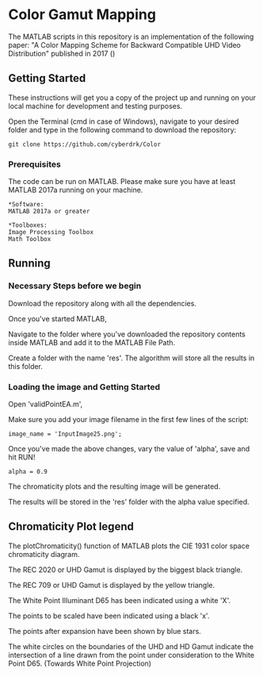 # Color Gamut Mapping 

The MATLAB scripts in this repository is an implementation of the following paper: "A Color Mapping Scheme for Backward Compatible UHD Video Distribution" published in 2017 () 
 

## Getting Started

These instructions will get you a copy of the project up and running on your local machine for development and testing purposes. 

Open the Terminal (cmd in case of Windows), navigate to your desired folder and type in the following command to download the repository: 

``` 
git clone https://github.com/cyberdrk/Color 
``` 

### Prerequisites

The code can be run on MATLAB. Please make sure you have at least MATLAB 2017a running on your machine. 

```
*Software: 
MATLAB 2017a or greater 

*Toolboxes: 
Image Processing Toolbox 
Math Toolbox 
```

## Running

### Necessary Steps before we begin 

Download the repository along with all the dependencies.  

Once you've started MATLAB, 

Navigate to the folder where you've downloaded the repository contents inside MATLAB and add it to the MATLAB File Path. 

Create a folder with the name 'res'. The algorithm will store all the results in this folder. 

### Loading the image and Getting Started 

Open 'validPointEA.m',  

Make sure you add your image filename in the first few lines of the script: 

```
image_name = 'InputImage25.png'; 
```

Once you've made the above changes, vary the value of 'alpha', save and hit RUN! 

```
alpha = 0.9 
```

The chromaticity plots and the resulting image will be generated. 

The results will be stored in the 'res' folder with the alpha value specified. 


## Chromaticity Plot legend 

The plotChromaticity() function of MATLAB plots the CIE 1931 color space chromaticity diagram. 

The REC 2020 or UHD Gamut is displayed by the biggest black triangle. 

The REC 709 or UHD Gamut is displayed by the yellow triangle. 

The White Point Illuminant D65 has been indicated using a white 'X'. 

The points to be scaled have been indicated using a black 'x'. 

The points after expansion have been shown by blue stars. 

The white circles on the boundaries of the UHD and HD Gamut indicate the intersection of a line drawn from the point under consideration to the White Point D65. (Towards White Point Projection) 
